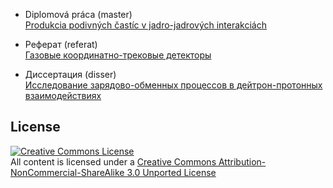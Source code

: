 * Diplomová práca (master)<br />
[Produkcia podivných častíc v jadro-jadrových interakciách](https://github.com/musinsky/thesis/master)

* Реферат (referat)<br />
[Газовые координатно-трековые детекторы](https://github.com/musinsky/thesis/referat)

* Диссертация (disser)<br />
[Исследование зарядово-обменных процессов в дейтрон-протонных взаимодействиях](https://github.com/musinsky/thesis/disser)

License
-------
<a rel="license" href="http://creativecommons.org/licenses/by-nc-sa/3.0/"><img alt="Creative Commons License" style="border-width:0" src="http://i.creativecommons.org/l/by-nc-sa/3.0/88x31.png" /></a><br />All content is licensed under a <a rel="license" href="http://creativecommons.org/licenses/by-nc-sa/3.0/">Creative Commons Attribution-NonCommercial-ShareAlike 3.0 Unported License</a>

<!---
<a rel="license" href="http://creativecommons.org/licenses/by-nc-sa/3.0/cz/"><img alt="Licence Creative Commons" style="border-width:0" src="http://i.creativecommons.org/l/by-nc-sa/3.0/cz/88x31.png" /></a><br />Uvedená práce (dílo) podléhá licenci <a rel="license" href="http://creativecommons.org/licenses/by-nc-sa/3.0/cz/">Creative Commons Uveďte autora-Nevyužívejte dílo komerčně-Zachovejte licenci 3.0 Česko</a>
-->
